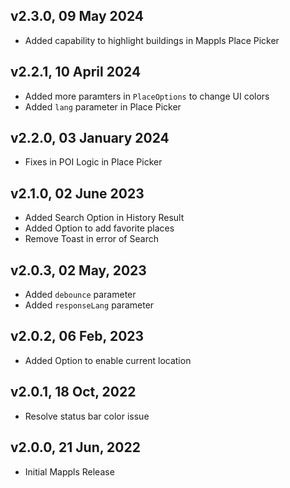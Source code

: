 ## v2.3.0, 09 May 2024
- Added capability to highlight buildings in Mappls Place Picker

## v2.2.1, 10 April 2024
- Added more paramters in `PlaceOptions` to change UI colors
- Added `lang` parameter in Place Picker

## v2.2.0, 03 January 2024
- Fixes in POI Logic in Place Picker

## v2.1.0, 02 June 2023
- Added Search Option in History Result
- Added Option to add favorite places
- Remove Toast in error of Search

## v2.0.3, 02 May, 2023
- Added `debounce` parameter
- Added `responseLang` parameter

## v2.0.2, 06 Feb, 2023
- Added Option to enable current location

## v2.0.1, 18 Oct, 2022
- Resolve status bar color issue

## v2.0.0, 21 Jun, 2022
- Initial Mappls Release